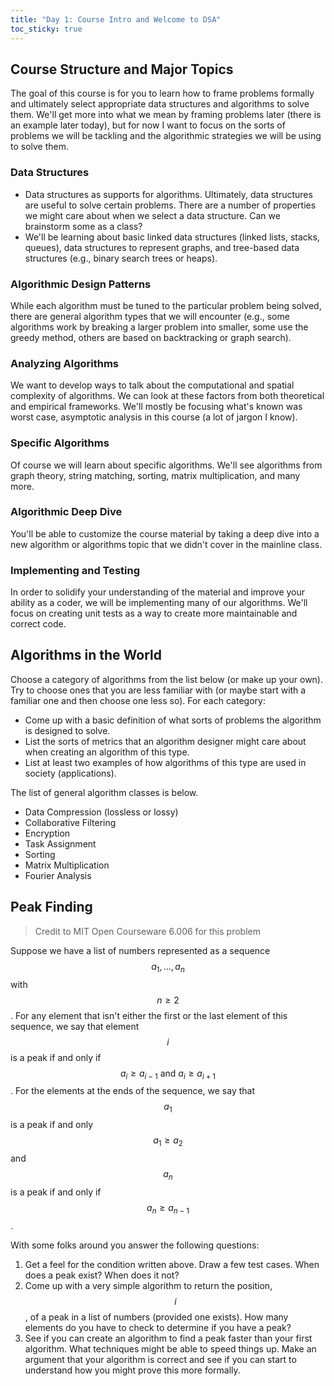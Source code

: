 ```yaml
---
title: "Day 1: Course Intro and Welcome to DSA"
toc_sticky: true
---
```


## Course Structure and Major Topics

The goal of this course is for you to learn how to frame problems formally and ultimately select appropriate data structures and algorithms to solve them.  We'll get more into what we mean by framing problems later (there is an example later today), but for now I want to focus on the sorts of problems we will be tackling and the algorithmic strategies we will be using to solve them.

### Data Structures

* Data structures as supports for algorithms.  Ultimately, data structures are useful to solve certain problems.  There are a number of properties we might care about when we select a data structure.  Can we brainstorm some as a class?
* We'll be learning about basic linked data structures (linked lists, stacks, queues), data structures to represent graphs, and tree-based data structures (e.g., binary search trees or heaps).

### Algorithmic Design Patterns

While each algorithm must be tuned to the particular problem being solved, there are general algorithm types that we will encounter (e.g., some algorithms work by breaking a larger problem into smaller, some use the greedy method, others are based on backtracking or graph search).

### Analyzing Algorithms

We want to develop ways to talk about the computational and spatial complexity of algorithms.  We can look at these factors from both theoretical and empirical frameworks.  We'll mostly be focusing what's known was worst case, asymptotic analysis in this course (a lot of jargon I know).

### Specific Algorithms

Of course we will learn about specific algorithms.  We'll see algorithms from graph theory, string matching, sorting, matrix multiplication, and many more.

### Algorithmic Deep Dive

You'll be able to customize the course material by taking a deep dive into a new algorithm or algorithms topic that we didn't cover in the mainline class.

### Implementing and Testing

In order to solidify your understanding of the material and improve your ability as a coder, we will be implementing many of our algorithms.  We'll focus on creating unit tests as a way to create more maintainable and correct code.

## Algorithms in the World

Choose a category of algorithms from the list below (or make up your own).   Try to choose ones that you are less familiar with (or maybe start with a familiar one and then choose one less so).  For each category:

* Come up with a basic definition of what sorts of problems the algorithm is designed to solve.
* List the sorts of metrics that an algorithm designer might care about when creating an algorithm of this type.
* List at least two examples of how algorithms of this type are used in society (applications).

The list of general algorithm classes is below.
* Data Compression (lossless or lossy)
* Collaborative Filtering
* Encryption
* Task Assignment
* Sorting
* Matrix Multiplication
* Fourier Analysis


## Peak Finding

> Credit to MIT Open Courseware 6.006 for this problem

Suppose we have a list of numbers represented as a sequence $$a_1, \ldots, a_n$$ with $$n \geq 2$$.  For any element that isn't either the first or the last element of this sequence, we say that element $$i$$ is a peak if and only if $$a_i \geq  a_{i-1}~\mbox{and}~a_i \geq a_{i+1}$$.  For the elements at the ends of the sequence, we say that $$a_1$$ is a peak if and only $$a_1 \geq a_2$$ and $$a_n$$ is a peak if and only if $$a_n \geq a_{n-1}$$.


With some folks around you answer the following questions:

1. Get a feel for the condition written above.  Draw a few test cases.  When does a peak exist?  When does it not?
2. Come up with a very simple algorithm to return the position, $$i$$, of a peak in a list of numbers (provided one exists).  How many elements do you have to check to determine if you have a peak?
3. See if you can create an algorithm to find a peak faster than your first algorithm.  What techniques might be able to speed things up.  Make an argument that your algorithm is correct and see if you can start to understand how you might prove this more formally.


